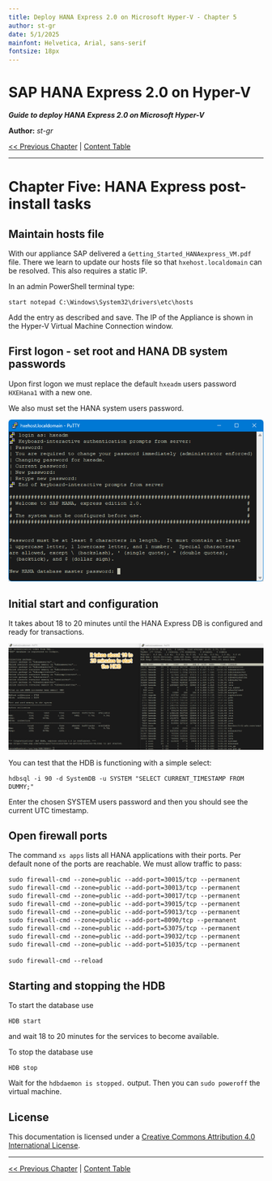 ```yaml
---
title: Deploy HANA Express 2.0 on Microsoft Hyper-V - Chapter 5
author: st-gr
date: 5/1/2025
mainfont: Helvetica, Arial, sans-serif
fontsize: 18px
---
```


SAP HANA Express 2.0 on Hyper-V
===============================

***Guide to deploy HANA Express 2.0 on Microsoft Hyper-V***

**Author:** *st-gr*

[<< Previous Chapter](chapter-4-create-vm.md) | [Content Table](README.md)

---

# Chapter Five: HANA Express post-install tasks

## Maintain hosts file

With our appliance SAP delivered a `Getting_Started_HANAexpress_VM.pdf` file. There we learn to update our hosts file so that `hxehost.localdomain` can be resolved. This also requires a static IP.

In an admin PowerShell terminal type:

    start notepad C:\Windows\System32\drivers\etc\hosts
    
Add the entry as described and save. The IP of the Appliance is shown in the Hyper-V Virtual Machine Connection window.

## First logon - set root and HANA DB system passwords

Upon first logon we must replace the default `hxeadm` users password `HXEHana1` with a new one.

We also must set the HANA system users password.

![First logon to the Appliance](/assets/hana-express-first-logon.png)

## Initial start and configuration

It takes about 18 to 20 minutes until the HANA Express DB is  configured and ready for transactions.

![Initial start](/assets/hdb-initial-config-18-20-min.png)

You can test that the HDB is functioning with a simple select:

    hdbsql -i 90 -d SystemDB -u SYSTEM "SELECT CURRENT_TIMESTAMP FROM DUMMY;"
    
Enter the chosen SYSTEM users password and then you should see the current UTC timestamp.

## Open firewall ports

The command `xs apps` lists all HANA applications with their ports. Per default none of the ports are reachable. We must allow traffic to pass:

`````
sudo firewall-cmd --zone=public --add-port=30015/tcp --permanent
sudo firewall-cmd --zone=public --add-port=30013/tcp --permanent
sudo firewall-cmd --zone=public --add-port=30017/tcp --permanent
sudo firewall-cmd --zone=public --add-port=39015/tcp --permanent
sudo firewall-cmd --zone=public --add-port=59013/tcp --permanent
sudo firewall-cmd --zone=public --add-port=8090/tcp --permanent
sudo firewall-cmd --zone=public --add-port=53075/tcp --permanent
sudo firewall-cmd --zone=public --add-port=39032/tcp --permanent
sudo firewall-cmd --zone=public --add-port=51035/tcp --permanent

sudo firewall-cmd --reload
`````

## Starting and stopping the HDB

To start the database use

    HDB start
    
and wait 18 to 20 minutes for the services to become available.

To stop the database use

    HDB stop
    
Wait for the `hdbdaemon is stopped.` output. Then you can `sudo poweroff` the virtual machine.

## License

This documentation is licensed under a [Creative Commons Attribution 4.0 International License](LICENSE).

---

[<< Previous Chapter](chapter-4-create-vm.md) | [Content Table](README.md)